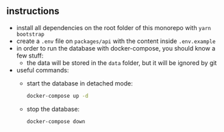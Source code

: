 ## instructions

- install all dependencies on the root folder of this monorepo with `yarn bootstrap`
- create a `.env` file on `packages/api` with the content inside `.env.example`
- in order to run the database with docker-compose, you should know a few stuff:
  - the data will be stored in the `data` folder, but it will be ignored by git
- useful commands:
  - start the database in detached mode:

    ```bash
    docker-compose up -d
    ```

  - stop the database:

    ```bash
    docker-compose down
    ```

